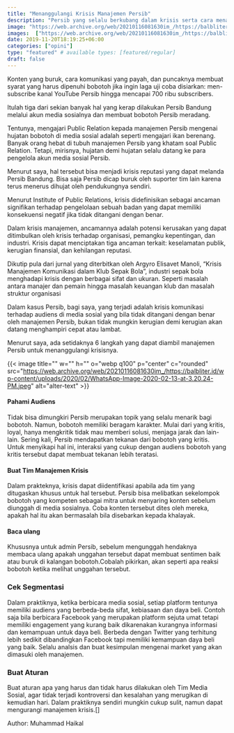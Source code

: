 ```yaml
---
title: "Menanggulangi Krisis Manajemen Persib"
description: "Persib yang selalu berkubang dalam krisis serta cara menanggulanginya"
image: "https://web.archive.org/web/20210116081630im_/https://balbliter.id/wp-content/uploads/2020/02/WhatsApp-Image-2020-02-13-at-3.20.24-PM.jpeg"
images:  ["https://web.archive.org/web/20210116081630im_/https://balbliter.id/wp-content/uploads/2020/02/WhatsApp-Image-2020-02-13-at-3.20.24-PM.jpeg"]
date: 2019-11-20T18:19:25+06:00
categories: ["opini"]
type: "featured" # available types: [featured/regular]
draft: false
---
```

Konten yang buruk, cara komunikasi yang payah, dan puncaknya membuat syarat yang harus dipenuhi bobotoh jika ingin laga  uji coba disiarkan: men-subscribe kanal YouTube Persib hingga mencapai 700 ribu subscribers.

Itulah tiga dari sekian banyak hal yang kerap dilakukan Persib Bandung melalui akun media sosialnya dan membuat bobotoh Persib meradang.

Tentunya, mengajari Public Relation kepada manajemen Persib mengenai  hujatan bobotoh di media sosial adalah seperti mengajari ikan berenang. Banyak orang hebat di tubuh manajemen Persib yang khatam soal Public Relation. Tetapi, mirisnya, hujatan demi hujatan selalu datang ke para pengelola akun media sosial Persib.

Menurut saya, hal tersebut bisa menjadi krisis reputasi yang dapat melanda Persib Bandung. Bisa saja Persib dicap buruk oleh suporter tim lain karena terus menerus dihujat oleh pendukungnya sendiri.

Menurut Institute of Public Relations, krisis didefinisikan sebagai ancaman signifikan terhadap pengelolaan sebuah badan yang dapat memiliki konsekuensi negatif jika tidak ditangani dengan benar.

Dalam krisis manajemen, ancamannya adalah potensi kerusakan yang dapat ditimbulkan oleh krisis terhadap organisasi, pemangku kepentingan, dan industri. Krisis dapat menciptakan tiga ancaman terkait:  keselamatan publik, kerugian finansial, dan  kehilangan reputasi.

Dikutip pula dari jurnal yang diterbitkan oleh Argyro Elisavet Manoli, “Krisis Manajemen Komunikasi dalam Klub Sepak Bola”,   industri sepak bola menghadapi krisis dengan berbagai sifat dan ukuran. Seperti masalah antara manajer  dan pemain hingga masalah keuangan klub dan masalah struktur organisasi

Dalam kasus Persib, bagi saya, yang terjadi adalah krisis komunikasi terhadap audiens di media sosial yang bila tidak ditangani dengan benar oleh manajemen Persib, bukan tidak mungkin kerugian demi kerugian akan datang menghampiri cepat atau lambat.

Menurut saya, ada setidaknya 6 langkah yang dapat diambil manajemen Persib untuk menanggulangi krisisnya.

{{< image title="" w="" h="" o="webp q100" p="center" c="rounded" src="https://web.archive.org/web/20210116081630im_/https://balbliter.id/wp-content/uploads/2020/02/WhatsApp-Image-2020-02-13-at-3.20.24-PM.jpeg" alt="alter-text" >}}

#### Pahami Audiens
Tidak bisa dimungkiri Persib merupakan topik yang selalu menarik bagi bobotoh. Namun, bobotoh memiliki beragam karakter. Mulai dari yang kritis, loyal,  hanya mengkritik tidak mau memberi solusi, menjaga jarak dan lain-lain. Sering kali, Persib mendapatkan tekanan dari bobotoh yang kritis. Untuk menyikapi hal ini, interaksi yang cukup dengan audiens bobotoh yang kritis tersebut dapat membuat tekanan lebih teratasi.

#### Buat Tim Manajemen Krisis
Dalam prakteknya, krisis dapat diidentifikasi apabila ada tim yang ditugaskan khusus untuk hal tersebut. Persib bisa melibatkan sekelompok bobotoh yang kompeten sebagai mitra untuk menyaring konten sebelum diunggah di media sosialnya. Coba konten tersebut dites oleh mereka, apakah hal itu akan bermasalah bila disebarkan kepada khalayak.

#### Baca ulang
Khususnya untuk admin Persib, sebelum mengunggah hendaknya membaca ulang apakah unggahan tersebut dapat membuat sentimen baik atau buruk di kalangan bobotoh.Cobalah pikirkan, akan seperti apa reaksi bobotoh ketika melihat unggahan tersebut.

### Cek Segmentasi 
Dalam praktiknya, ketika berbicara media sosial, setiap platform tentunya memiliki audiens yang berbeda-beda sifat, kebiasaan dan daya beli. Contoh saja bila berbicara Facebook yang merupakan platform sejuta umat tetapi memiliki engagement yang kurang baik dikarenakan kurangnya informasi dan kemampuan untuk daya beli. Berbeda dengan Twitter yang terhitung lebih sedikit dibandingkan Facebook tapi memiliki kemampuan daya beli yang baik. Selalu analsis dan buat kesimpulan mengenai market yang akan dimasuki oleh manajemen.

 
### Buat Aturan
Buat aturan apa yang harus dan tidak harus dilakukan oleh Tim Media Sosial, agar tidak terjadi kontroversi dan kesalahan yang merugikan di kemudian hari. Dalam praktiknya sendiri mungkin cukup sulit, namun dapat mengurangi manajemen krisis.[]


Author: Muhammad Haikal